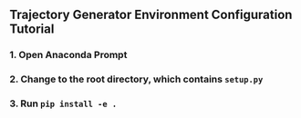 ## Trajectory Generator Environment Configuration Tutorial

### 1. Open Anaconda Prompt

### 2. Change to the root directory, which contains `setup.py`

### 3. Run `pip install -e .` 
